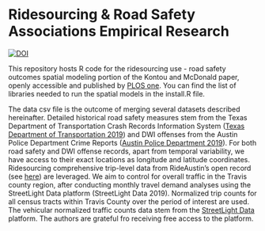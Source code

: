 # Ridesourcing & Road Safety Associations Empirical Research

[![DOI](https://zenodo.org/badge/197442332.svg)](https://zenodo.org/badge/latestdoi/197442332)

This repository hosts R code for the ridesourcing use - road safety outcomes spatial modeling portion of the Kontou and McDonald paper, openly accessible and published by [PLOS one](https://doi.org/10.1371/journal.pone.0248311). You can find the list of libraries needed to run the spatial models in the install.R file. 

The data csv file is the outcome of merging several datasets described hereinafter. Detailed historical road safety measures stem from the Texas Department of Transportation Crash Records Information System ([Texas Department of Transportation 2019](https://www.txdot.gov/government/enforcement/crash-statistics.html)) and DWI offenses from the Austin Police Department Crime Reports ([Austin Police Department 2019](https://data.austintexas.gov/Public-Safety/Crime-Reports-2018/vmn9-3bvu)). For both road safety and DWI offense records, apart from temporal variability, we have access to their exact locations as longitude and latitude coordinates. Ridesourcing comprehensive trip-level data from RideAustin’s open record (see [here](https://data.world/ride-austin)) are leveraged. We aim to control for overall traffic in the Travis county region, after conducting monthly travel demand analyses using the StreetLight Data platform (StreetLight Data 2019). Normalized trip counts for all census tracts within Travis County over the period of interest are used. The vehicular normalized traffic counts data stem from the [StreetLight Data](https://www.streetlightdata.com/?utm_source=Google-Adwords&utm_medium=Paid-Search&utm_campaign=StreetLight-Brand&utm_term=%2Bstreetlight%20%2Bdata&creative=372389731084&keyword=%2Bstreetlight%20%2Bdata&matchtype=b&network=g&device=c&utm_term=%2Bstreetlight%20%2Bdata&utm_campaign=StreetLight-Data-Brand&utm_source=adwords&utm_medium=ppc&hsa_acc=7146595976&hsa_cam=1079169723&hsa_grp=51692947334&hsa_ad=372389731084&hsa_src=g&hsa_tgt=kwd-419587122414&hsa_kw=%2Bstreetlight%20%2Bdata&hsa_mt=b&hsa_net=adwords&hsa_ver=3&gclid=EAIaIQobChMI-MyD5Pq76gIVhYbACh2y7wZtEAAYASAAEgJCWPD_BwE) platform. The  authors are grateful fro receiving free access to the platform.


